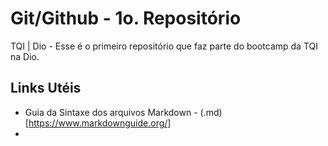 # Git/Github - 1o. Repositório
TQI | Dio - Esse é o primeiro repositório que faz parte do bootcamp da TQI na Dio.

## Links Utéis
 - Guia da Sintaxe dos arquivos Markdown  -  (.md) [https://www.markdownguide.org/]
 - 
